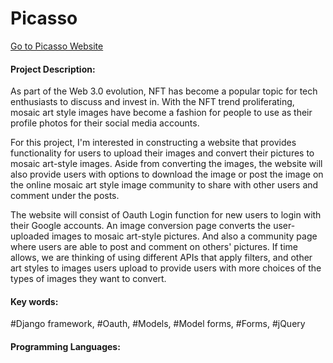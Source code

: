 # Picasso 

[Go to Picasso Website](http://picassofamily.com/)

#### Project Description: 
As part of the Web 3.0 evolution, NFT has become a popular topic for tech enthusiasts to discuss and invest in. With the NFT trend proliferating, mosaic art style images have become a fashion for people to use as their profile photos for their social media accounts. 

For this project, I'm interested in constructing a website that provides functionality for users to upload their images and convert their pictures to mosaic art-style images. Aside from converting the images, the website will also provide users with options to download the image or post the image on the online mosaic art style image community to share with other users and comment under the posts.

The website will consist of Oauth Login function for new users to login with their Google accounts. An image conversion page converts the user-uploaded images to mosaic art-style pictures. And also a community page where users are able to post and comment on others' pictures. If time allows, we are thinking of using different APIs that apply filters, and other art styles to images users upload to provide users with more choices of the types of images they want to convert.

#### Key words:
#Django framework, #Oauth, #Models, #Model forms, #Forms, #jQuery

#### Programming Languages:



